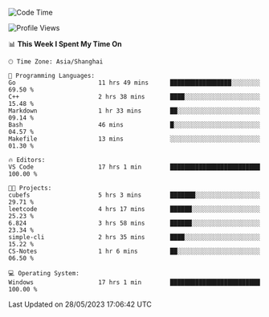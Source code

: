 <!--START_SECTION:waka-->
![Code Time](http://img.shields.io/badge/Code%20Time-948%20hrs%2057%20mins-blue)

![Profile Views](http://img.shields.io/badge/Profile%20Views-0-blue)

📊 **This Week I Spent My Time On** 

```text
🕑︎ Time Zone: Asia/Shanghai

💬 Programming Languages: 
Go                       11 hrs 49 mins      █████████████████░░░░░░░░   69.50 % 
C++                      2 hrs 38 mins       ████░░░░░░░░░░░░░░░░░░░░░   15.48 % 
Markdown                 1 hr 33 mins        ██░░░░░░░░░░░░░░░░░░░░░░░   09.14 % 
Bash                     46 mins             █░░░░░░░░░░░░░░░░░░░░░░░░   04.57 % 
Makefile                 13 mins             ░░░░░░░░░░░░░░░░░░░░░░░░░   01.30 % 

🔥 Editors: 
VS Code                  17 hrs 1 min        █████████████████████████   100.00 % 

🐱‍💻 Projects: 
cubefs                   5 hrs 3 mins        ███████░░░░░░░░░░░░░░░░░░   29.71 % 
leetcode                 4 hrs 17 mins       ██████░░░░░░░░░░░░░░░░░░░   25.23 % 
6.824                    3 hrs 58 mins       ██████░░░░░░░░░░░░░░░░░░░   23.34 % 
simple-cli               2 hrs 35 mins       ████░░░░░░░░░░░░░░░░░░░░░   15.22 % 
CS-Notes                 1 hr 6 mins         ██░░░░░░░░░░░░░░░░░░░░░░░   06.50 % 

💻 Operating System: 
Windows                  17 hrs 1 min        █████████████████████████   100.00 % 
```


 Last Updated on 28/05/2023 17:06:42 UTC
<!--END_SECTION:waka-->
